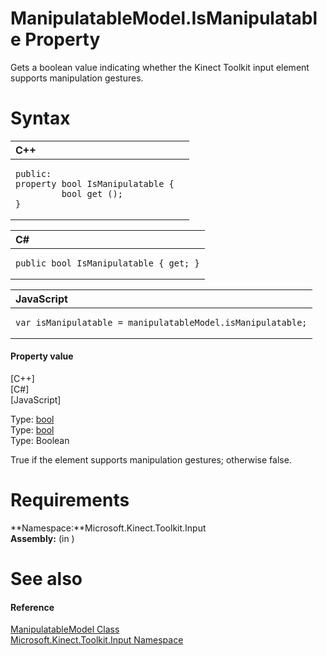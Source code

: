 ManipulatableModel.IsManipulatable Property  
===========================================  

Gets a boolean value indicating whether the Kinect Toolkit input element supports manipulation gestures. <span id="syntaxSection"></span>

Syntax  
======  

<table>
<colgroup>
<col width="100%" />
</colgroup>
<thead>
<tr class="header">
<th align="left">C++</th>
</tr>
</thead>
<tbody>
<tr class="odd">
<td align="left"><pre><code>public:  
property bool IsManipulatable {  
         bool get ();  
}</code></pre></td>
</tr>
</tbody>
</table>

<table>
<colgroup>
<col width="100%" />
</colgroup>
<thead>
<tr class="header">
<th align="left">C#</th>
</tr>
</thead>
<tbody>
<tr class="odd">
<td align="left"><pre><code>public bool IsManipulatable { get; }</code></pre></td>
</tr>
</tbody>
</table>

<table>
<colgroup>
<col width="100%" />
</colgroup>
<thead>
<tr class="header">
<th align="left">JavaScript</th>
</tr>
</thead>
<tbody>
<tr class="odd">
<td align="left"><pre><code>var isManipulatable = manipulatableModel.isManipulatable;</code></pre></td>
</tr>
</tbody>
</table>

<span id="ID4ER"></span>
#### Property value  

[C++]   
 [C\#]   
 [JavaScript]   

Type: [bool](http://msdn.microsoft.com/en-us/library/hh755815.aspx)  
Type: [bool](http://msdn.microsoft.com/en-us/library/system.boolean.aspx)  
Type: Boolean  

True if the element supports manipulation gestures; otherwise false.  

<span id="requirements"></span>

Requirements  
============  

**Namespace:**Microsoft.Kinect.Toolkit.Input  
**Assembly:** (in )  

<span id="ID4E3"></span>

See also  
========  

<span id="ID4E5"></span>
#### Reference  

[ManipulatableModel Class](../../ManipulatableModel_Class.md)  
 [Microsoft.Kinect.Toolkit.Input Namespace](../../../Kinect.Toolkit.Input.md)  



<!--Please do not edit the data in the comment block below.-->
<!--
TOCTitle : IsManipulatable Property
RLTitle : ManipulatableModel.IsManipulatable Property
KeywordK : IsManipulatable property
KeywordK : ManipulatableModel.IsManipulatable property
KeywordF : Microsoft.Kinect.Toolkit.Input.ManipulatableModel.IsManipulatable
KeywordF : ManipulatableModel.IsManipulatable
KeywordF : IsManipulatable
KeywordF : Microsoft.Kinect.Toolkit.Input.ManipulatableModel.IsManipulatable
KeywordA : P:Microsoft.Kinect.Toolkit.Input.ManipulatableModel.IsManipulatable
AssetID : P:Microsoft.Kinect.Toolkit.Input.ManipulatableModel.IsManipulatable
Locale : en-us
CommunityContent : 1
APIType : Managed
APILocation : 
APIName : Microsoft.Kinect.Toolkit.Input.ManipulatableModel.IsManipulatable
TargetOS : Windows
TopicType : kbSyntax
DevLang : VB
DevLang : CSharp
DevLang : JavaScript
DevLang : C++
DocSet : K4Wv2
ProjType : K4Wv2Proj
Technology : Kinect for Windows
Product : Kinect for Windows SDK v2
productversion : 20
-->
